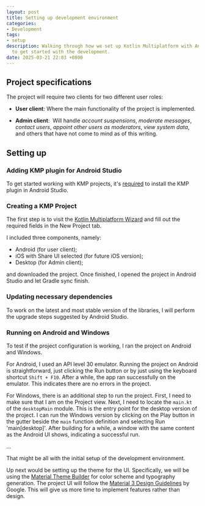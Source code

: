 ```yaml
---
layout: post
title: Setting up development environment
categories:
- Development
tags:
- setup
description: Walking through how we set up Kotlin Multiplatform with Android Studio
  to get started with the development.
date: 2025-03-21 22:03 +0800
---
```

## Project specifications

The project will require two clients for two different user roles:

- **User client**: Where the main functionality of the project is implemented.

- **Admin client**:  Will handle *account suspensions*, *moderate messages*, *contact users*, *appoint other users as moderators*, *view system data*, and others that have not come to mind as of this writing.

## Setting up

### Adding KMP plugin for Android Studio

To get started working with KMP projects, it's [required](https://www.jetbrains.com/help/kotlin-multiplatform-dev/multiplatform-setup.html#install-the-necessary-tools) to install the KMP plugin in Android Studio.

### Creating a KMP Project

The first step is to visit the [Kotlin Multiplatform Wizard](https://kmp.jetbrains.com) and fill out the required fields in the New Project tab.

I included three components, namely:
- Android (for user client);
- iOS with Share UI selected (for future iOS version);
- Desktop (for Admin client);

and downloaded the project. Once finished, I opened the project in Android Studio and let Gradle sync finish.

### Updating necessary dependencies

To work on the latest and most stable version of the libraries, I will perform the upgrade steps suggested by Android Studio.

### Running on Android and Windows

To test if the project configuration is working, I ran the project on Android and Windows.


For Android, I used an API level 30 emulator. Running the project on Android is straightforward, just clicking the Run button or by just using the keyboard shortcut `Shift + F10`. After a while, the app ran successfully on the emulator. This indicates there are no errors in the project.

For Windows, there is an additional step to run the project. First, I need to make sure that I am on the Project view. Next, I need to locate the `main.kt` of the `desktopMain` module. This is the entry point for the desktop version of the project. I can run the Windows version by clicking on the Play button in the gutter beside the `main` function definition and selecting Run 'main[desktop]'. After building for a while, a window with the same content as the Android UI shows, indicating a successful run.

...

That might be all with the initial setup of the development environment.

Up next would be setting up the theme for the UI. Specifically, we will be using the [Material Theme Builder](https://m3.material.io/theme-builder) for color scheme and typography generation. The project UI will follow the [Material 3 Design Guidelines](https://m3.material.io/) by Google. This will give us more time to implement features rather than design.















